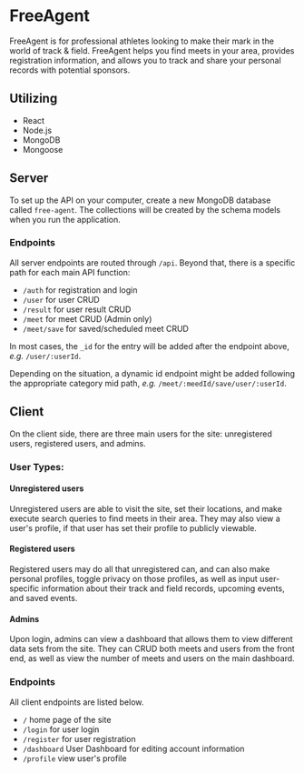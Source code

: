 # FreeAgent

FreeAgent is for professional athletes looking to make their mark in the world of track & field. FreeAgent helps you find meets in your area, provides registration information, and allows you to track and share your personal records with potential sponsors.

## Utilizing
- React
- Node.js
- MongoDB
- Mongoose

## Server
To set up the API on your computer, create a new MongoDB database called `free-agent`. The collections will be created by the schema models when you run the application.

### Endpoints
All server endpoints are routed through `/api`. Beyond that, there is a specific path for each main API function:
- `/auth` for registration and login
- `/user` for user CRUD
- `/result` for user result CRUD
- `/meet` for meet CRUD (Admin only)
- `/meet/save` for saved/scheduled meet CRUD

In most cases, the `_id` for the entry will be added after the endpoint above, *e.g.* `/user/:userId`.

Depending on the situation, a dynamic id endpoint might be added following the appropriate category mid path, *e.g.* `/meet/:meedId/save/user/:userId`.

## Client
On the client side, there are three main users for the site: unregistered users, registered users, and admins.

### User Types:

#### Unregistered users
Unregistered users are able to visit the site, set their locations, and make execute search queries to find meets in their area. They may also view a user's profile, if that user has set their profile to publicly viewable.

#### Registered users
Registered users may do all that unregistered can, and can also make personal profiles, toggle privacy on those profiles, as well as input user-specific information about their track and field records, upcoming events, and saved events.

#### Admins
Upon login, admins can view a dashboard that allows them to view different data sets from the site. They can CRUD both meets and users from the front end, as well as view the number of meets and users on the main dashboard.

### Endpoints
All client endpoints are listed below.
- `/` home page of the site
- `/login` for user login
- `/register` for user registration
- `/dashboard` User Dashboard for editing account information
- `/profile` view user's profile
